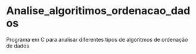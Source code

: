 # Analise_algoritimos_ordenacao_dados
Programa em C para analisar diferentes tipos de algoritmos de ordenação de dados
